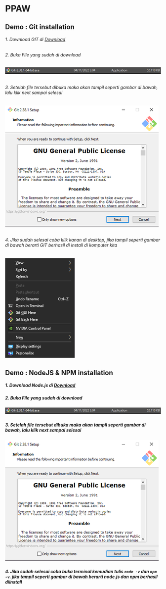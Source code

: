 # PPAW

## Demo : Git installation

###### 1. Download GIT di [Download](https://git-scm.com/downloads)
###### 2. Buka File yang sudah di download 
###### ![gitexe](https://github.com/DwiBagiaSantosa/PPAW/blob/main/img/downloadan%20git.png)
###### 3. Setelah file tersebut dibuka maka akan tampil seperti gambar di bawah, lalu klik next sampai selesai
###### ![gitinstal](https://github.com/DwiBagiaSantosa/PPAW/blob/main/img/installgit.png)
###### 4. Jika sudah selesai coba klik kanan di desktop, jika tampil seperti gambar di bawah berarti GIT berhasil di install di komputer kita
###### ![gitberhasil](https://github.com/DwiBagiaSantosa/PPAW/blob/main/img/gitberhasil.png)


## Demo : NodeJS & NPM installation

##### 1. Download Node.js di [Download](https://nodejs.org/en/download/)
##### 2. Buka File yang sudah di download
##### ![gitexe](https://github.com/DwiBagiaSantosa/PPAW/blob/main/img/downloadan%20git.png)
##### 3. Setelah file tersebut dibuka maka akan tampil seperti gambar di bawah, lalu klik next sampai selesai
##### ![gitinstal](https://github.com/DwiBagiaSantosa/PPAW/blob/main/img/installgit.png)
##### 4. Jika sudah selesai coba buka terminal kemudian tulis `node -v` dan `npm -v`. jika tampil seperti gambar di bawah berarti node.js dan npm berhasil diinstall
